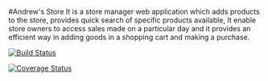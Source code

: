 #Andrew's Store It is a store manager web application which adds products to the store, provides quick search of specific products available, It enable store owners to access sales made on a particular day and it provides an efficient way in adding goods in a shopping cart and making a purchase.

[![Build Status](https://travis-ci.org/Njaya2019/storemanager.svg?branch=ft-add-product-endpoint-161206503)](https://travis-ci.org/Njaya2019/storemanager)

[![Coverage Status](https://coveralls.io/repos/github/Njaya2019/storemanager/badge.svg?branch=master)](https://coveralls.io/github/Njaya2019/storemanager?branch=master)
